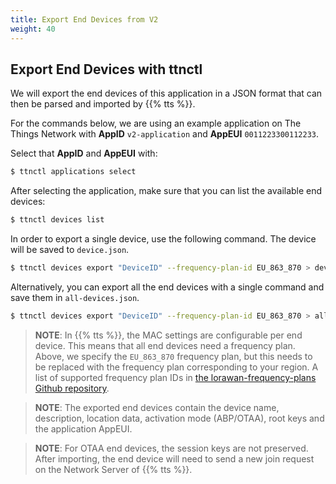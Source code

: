 ```yaml
---
title: Export End Devices from V2
weight: 40
---
```


## Export End Devices with ttnctl

We will export the end devices of this application in a JSON format that can then
be parsed and imported by {{% tts %}}.

For the commands below, we are using an example application on The Things Network
with **AppID** `v2-application` and **AppEUI** `0011223300112233`.

Select that **AppID** and **AppEUI** with:

```bash
$ ttnctl applications select
```

After selecting the application, make sure that you can list the available end devices:

```bash
$ ttnctl devices list
```

In order to export a single device, use the following command. The device will
be saved to `device.json`.

```bash
$ ttnctl devices export "DeviceID" --frequency-plan-id EU_863_870 > device.json
```

Alternatively, you can export all the end devices with a single command and save
them in `all-devices.json`.

```bash
$ ttnctl devices export "DeviceID" --frequency-plan-id EU_863_870 > all-devices.json
```

> **NOTE**: In {{% tts %}}, the MAC settings are configurable per end device. This
> means that all end devices need a frequency plan. Above, we specify
> the `EU_863_870` frequency plan, but this needs to be replaced with the
> frequency plan corresponding to your region. A list of supported frequency plan IDs in
> [the lorawan-frequency-plans Github repository](https://github.com/TheThingsNetwork/lorawan-frequency-plans/blob/master/frequency-plans.yml).

> **NOTE**: The exported end devices contain the device name, description, location
> data, activation mode (ABP/OTAA), root keys and the application AppEUI.

> **NOTE**: For OTAA end devices, the session keys are not preserved. After importing,
> the end device will need to send a new join request on the Network Server of {{% tts %}}.
